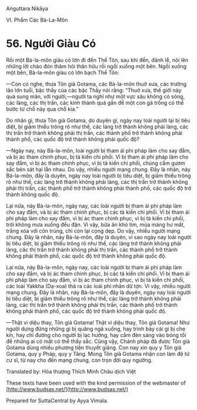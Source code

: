 Aṅguttara Nikāya

VI. Phẩm Các Bà-La-Môn

# 56. Người Giàu Có

Rồi một Bà-la-môn giàu có lớn đi đến Thế Tôn, sau khi đến, đảnh lễ, nói lên những lời chào đón thăm hỏi thân hữu rồi ngồi xuống một bên. Ngồi xuống một bên, Bà-la-môn giàu có lớn bạch Thế Tôn:

—Con có nghe, thưa Tôn giả Gotama, các Bà-la-môn thuở xưa, các trưởng lão lớn tuổi, bậc thầy của các bậc Thầy nói rằng: “Thuở xưa, thế giới này quá sung mãn, với người,—người ta nghĩ như một vực sâu không có sóng, các làng, các thị trấn, các kinh thành quá gần để một con gà trống có thể bước từ chỗ này qua chỗ kia.”

Do nhân gì, thưa Tôn giả Gotama, do duyên gì, ngày nay loài người lại bị tiêu diệt, bị giảm thiểu trông rõ như thế, các làng trở thành không phải làng, các thị trấn trở thành không phải thị trấn, các thành phố trở thành không phải thành phố, các quốc độ trở thành không phải quốc độ?

—Ngày nay, này Bà-la-môn, loài người bị tham ái phi pháp làm cho say đắm, và bị ác tham chinh phục, bị tà kiến chi phối. Vì bị tham ái phi pháp làm cho say đắm, vì bị ác tham chinh phục, vì bị tà kiến chi phối, chúng cầm gươm sắc bén sát hại lẫn nhau. Do vậy, nhiều người mạng chung. Ðây là nhân, này Bà-la-môn, đây là duyên, ngày nay loài người bị tiêu diệt, bị giảm thiểu trông rõ như thế, các làng trở thành không phải làng, các thị trấn trở thành không phải thị trấn, các thành phố trở thành không phải thành phố, các quốc độ trở thành không quốc độ.

Lại nữa, này Bà-la-môn, ngày nay, các loài người bị tham ái phi pháp làm cho say đắm, và bị ác tham chinh phục, bị các tà kiến chi phối. Vì bị tham ái phi pháp làm cho say đắm, vì bị ác tham chinh phục, vì bị tà kiến chi phối, trời không mưa xuống đều đặn. Vì vậy, bữa ăn khó tìm, mùa màng hư mất, trắng xóa với côn trùng, chỉ còn lại cọng dẹp. Do vậy, nhiều người mạng chung. Ðây là nhân, này Bà-la-môn, đây là duyên, vì sao ngày nay loài người bị tiêu diệt, bị giảm thiểu trông rõ như thế, các làng trở thành không phải làng, các thị trấn trở thành không phải thị trấn, các thành phố trở thành không phải thành phố, các quốc độ trở thành không phải quốc độ.

Lại nữa, này Bà-la-môn, ngày nay, các loài người bị tham ái phi pháp làm cho say đắm, và bị ác tham chinh phục, bị các tà kiến chi phối. Vì bị tham ái phi pháp làm cho say đắm, vì bị ác tham chinh phục, vì bị tà kiến chi phối, các loài Yakkha (Dạ-xoa) thả ra các loài phi nhân dữ tợn. Vì vậy, nhiều người mạng chung. Ðây là nhân, này Bà-la-môn, đây là duyên, ngày nay loài người bị tiêu diệt, bị giảm thiểu trông rõ như thế, các làng trở thành không phải làng, các thị trấn trở thành không phải thị trấn, các thành phố trở thành không phải thành phố, các quốc độ trở thành không phải quốc độ.

—Thật vi diệu thay, Tôn giả Gotama! Thật vi diệu thay, Tôn giả Gotama! Như người dựng đứng những gì bị quăng ngã xuống, hay trình bày cái gì bị che kín, hay chỉ đường cho người bị lạc hướng, hay cầm đèn sáng vào bóng tối để những ai có mắt có thể thấy sắc. Cũng vậy, Chánh pháp đã được Tôn giả Gotama dùng nhiều phương tiện thuyết giảng. Con nay xin quy y Tôn giả Gotama, quy y Pháp, quy y Tăng. Mong Tôn giả Gotama nhận con làm đệ tử cư sĩ, từ nay cho đến mạng chung, con trọn đời quy ngưỡng.

Translated by: Hòa thượng Thích Minh Châu dịch Việt

These texts have been used with the kind permission of the webmaster of [http://www.budsas.net/](http://www.budsas.net/)

Prepared for SuttaCentral by Ayya Vimala.